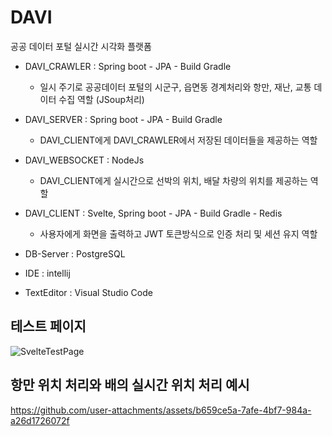# DAVI
공공 데이터 포털 실시간 시각화 플랫폼

* DAVI_CRAWLER : Spring boot - JPA - Build Gradle
  * 일시 주기로 공공데이터 포털의 시군구, 읍면동 경계처리와 항만, 재난, 교통 데이터 수집 역할 (JSoup처리)
 
* DAVI_SERVER : Spring boot - JPA - Build Gradle
  * DAVI_CLIENT에게 DAVI_CRAWLER에서 저장된 데이터들을 제공하는 역할
 
* DAVI_WEBSOCKET : NodeJs
  * DAVI_CLIENT에게 실시간으로 선박의 위치, 배달 차량의 위치를 제공하는 역할
 
* DAVI_CLIENT : Svelte, Spring boot - JPA - Build Gradle - Redis
  * 사용자에게 화면을 출력하고 JWT 토큰방식으로 인증 처리 및 세션 유지 역할

* DB-Server : PostgreSQL
* IDE : intellij
* TextEditor : Visual Studio Code


## 테스트 페이지
![SvelteTestPage](https://user-images.githubusercontent.com/45596085/221448488-c6dc95d1-f502-46d4-9450-20a5e62c2194.png)

## 항만 위치 처리와 배의 실시간 위치 처리 예시
https://github.com/user-attachments/assets/b659ce5a-7afe-4bf7-984a-a26d1726072f
